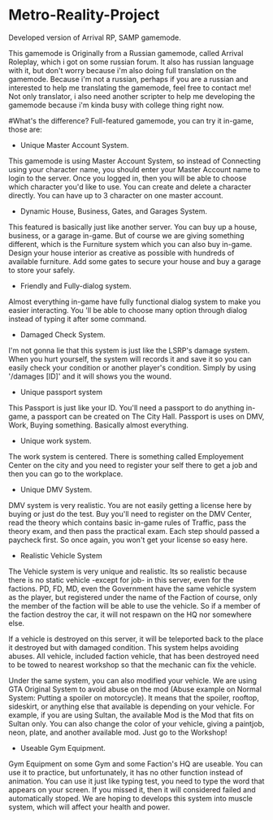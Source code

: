 # Metro-Reality-Project
Developed version of Arrival RP, SAMP gamemode.

This gamemode is Originally from a Russian gamemode, called Arrival Roleplay, which i got on some russian forum. It also has russian language with it, but don't worry because i'm also doing full translation on the gamemode. Because i'm not a russian, perhaps if you are a russian and interested to help me translating the gamemode, feel free to contact me! Not only translator, i also need another scripter to help me developing the gamemode because i'm kinda busy with college thing right now.

#What's the difference?
Full-featured gamemode, you can try it in-game, those are:
- Unique Master Account System. 
 
This gamemode is using Master Account System, so instead of Connecting using your character name, you should enter your Master Account name to login to the server. Once you logged in, then you will be able to choose which character you'd like to use. You can create and delete a character directly. You can have up to 3 character on one master account.
- Dynamic House, Business, Gates, and Garages System.

This featured is basically just like another server. You can buy up a house, business, or a garage in-game. But of course we are giving something different, which is the Furniture system which you can also buy in-game. Design your house interior as creative as possible with hundreds of available furniture. Add some gates to secure your house and buy a garage to store your safely.
- Friendly and Fully-dialog system.

Almost everything in-game have fully functional dialog system to make you easier interacting. You 'll be able to choose many option through dialog instead of typing it after some command.
- Damaged Check System.

I'm not gonna lie that this system is just like the LSRP's damage system. When you hurt yourself, the system will records it and save it so you can easily check your condition or another player's condition. Simply by using '/damages [ID]' and it will shows you the wound.
- Unique passport system 

This Passport is just like your ID. You'll need a passport to do anything in-game, a passport can be created on The City Hall. Passport is uses on DMV, Work, Buying something. Basically almost everything.
- Unique work system. 

The work system is centered. There is something called Employement Center on the city and you need to register your self there to get a job and then you can go to the workplace.
- Unique DMV System. 
 
DMV system is very realistic. You are not easily getting a license here by buying or just do the test. Buy you'll need to register on the DMV Center, read the theory which contains basic in-game rules of Traffic, pass the theory exam, and then pass the practical exam. Each step should passed a paycheck first. So once again, you won't get your license so easy here.
- Realistic Vehicle System 
 
The Vehicle system is very unique and realistic. Its so realistic because there is no static vehicle -except for job- in this server, even for the factions. PD, FD, MD, even the Government have the same vehicle system as the player, but registered under the name of the Faction of course, only the member of the faction will be able to use the vehicle. So if a member of the faction destroy the car, it will not respawn on the HQ nor somewhere else. 

If a vehicle is destroyed on this server, it will be teleported back to the place it destroyed but with damaged condition. This system helps avoiding abuses. All vehicle, included faction vehicle, that has been destroyed need to be towed to nearest workshop so that the mechanic can fix the vehicle.

Under the same system, you can also modified your vehicle. We are using GTA Original System to avoid abuse on the mod (Abuse example on Normal System: Putting a spoiler on motorcycle). It means that the spoiler, rooftop, sideskirt, or anything else that available is depending on your vehicle. For example, if you are using Sultan, the available Mod is the Mod that fits on Sultan only. You can also change the color of your vehicle, giving a paintjob, neon, plate, and another available mod. Just go to the Workshop!
- Useable Gym Equipment. 

Gym Equipment on some Gym and some Faction's HQ are useable. You can use it to practice, but unfortunately, it has no other function instead of animation. You can use it just like typing test, you need to type the word that appears on your screen. If you missed it, then it will considered failed and automatically stoped. We are hoping to develops this system into muscle system, which will affect your health and power.
